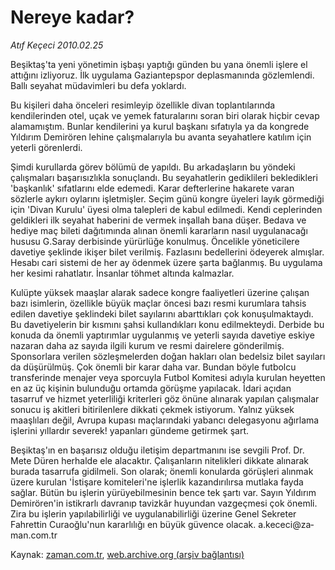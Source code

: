 # Nereye kadar?

*Atıf Keçeci 2010.02.25*

<tr><td class="metin" colspan="2" style="padding-top: 20px; padding-left: 5px; ">Beşiktaş'ta yeni yönetimin işbaşı yaptığı günden bu yana önemli işlere el attığını izliyoruz. İlk uygulama Gaziantepspor deplasmanında gözlemlendi. Ballı seyahat müdavimleri bu defa yoklardı.</td></tr><tr><td class="metin" colspan="2" style="padding-top: 20px; padding-left: 5px; "><p>Bu kişileri daha önceleri resimleyip özellikle divan toplantılarında kendilerinden otel, uçak ve yemek faturalarını soran biri olarak hiçbir cevap alamamıştım. Bunlar kendilerini ya kurul başkanı sıfatıyla ya da kongrede Yıldırım Demirören lehine çalışmalarıyla bu avanta seyahatlere katılım için yeterli görenlerdi.
<p> Şimdi kurullarda görev bölümü de yapıldı. Bu arkadaşların bu yöndeki çalışmaları başarısızlıkla sonuçlandı. Bu seyahatlerin gediklileri bekledikleri 'başkanlık' sıfatlarını elde edemedi. Karar defterlerine hakarete varan sözlerle aykırı oylarını işletmişler. Seçim günü kongre üyeleri layık görmediği için 'Divan Kurulu' üyesi olma talepleri de kabul edilmedi. Kendi ceplerinden geldikleri ilk seyahat haberini de vermek inşallah bana düşer. Bedava ve hediye maç bileti dağıtımında alınan önemli kararların nasıl uygulanacağı hususu G.Saray derbisinde yürürlüğe konulmuş. Öncelikle yöneticilere davetiye şeklinde ikişer bilet verilmiş. Fazlasını bedellerini ödeyerek almışlar. Hesabı cari sistemi de her ay ödenmek üzere şarta bağlanmış. Bu uygulama her kesimi rahatlatır. İnsanlar töhmet altında kalmazlar.
<p> Kulüpte yüksek maaşlar alarak sadece kongre faaliyetleri üzerine çalışan bazı isimlerin, özellikle büyük maçlar öncesi bazı resmi kurumlara tahsis edilen davetiye şeklindeki bilet sayılarını abarttıkları çok konuşulmaktaydı. Bu davetiyelerin bir kısmını şahsi kullandıkları konu edilmekteydi. Derbide bu konuda da önemli yaptırımlar uygulanmış ve yeterli sayıda davetiye eskiye nazaran daha az sayıda ilgili kurum ve resmi dairelere gönderilmiş. Sponsorlara verilen sözleşmelerden doğan hakları olan bedelsiz bilet sayıları da düşürülmüş. Çok önemli bir karar daha var. Bundan böyle futbolcu transferinde menajer veya sporcuyla Futbol Komitesi adıyla kurulan heyetten en az üç kişinin bulunduğu ortamda görüşme yapılacak. İdari açıdan tasarruf ve hizmet yeterliliği kriterleri göz önüne alınarak yapılan çalışmalar sonucu iş akitleri bitirilenlere dikkati çekmek istiyorum. Yalnız yüksek maaşlıları değil, Avrupa kupası maçlarındaki yabancı delegasyonu ağırlama işlerini yıllardır severek! yapanları gündeme getirmek şart.
<p> Beşiktaş'ın en başarısız olduğu iletişim departmanını ise sevgili Prof. Dr. Mete Düren herhalde ele alacaktır. Çalışanların nitelikleri dikkate alınarak burada tasarrufa gidilmeli. Son olarak; önemli konularda görüşleri alınmak üzere kurulan 'İstişare komiteleri'ne işlerlik kazandırılırsa mutlaka fayda sağlar. Bütün bu işlerin yürüyebilmesinin bence tek şartı var. Sayın Yıldırım Demirören'in istikrarlı davranıp tavizkâr huyundan vazgeçmesi çok önemli. Zira bu işlerin yapılabilirliği ve uygulanabilirliği üzerine Genel Sekreter Fahrettin Curaoğlu'nun kararlılığı en büyük güvence olacak. a.kececi@za­man.com.tr <br/></p></p></p></p></td></tr>

Kaynak: [zaman.com.tr](http://zaman.com.tr/yazar.do?yazino=955355), [web.archive.org (arşiv bağlantısı)](http://web.archive.org/web/20100227022933/http://www.zaman.com.tr:80/yazar.do?yazino=955355)
